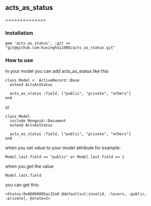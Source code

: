 ## acts_as_status
==============
### Installation

    gem 'acts_as_status', :git => "git@github.com:huxinghai1988/acts_as_status.git"

### How to use
In your model you can add acts_as_status like this

    class Model <  ActiveRecord::Base
      extend ActsAsStatus
      
      acts_as_status :field, ["public", "private", "others"]
    end

or

    class Model
      include Mongoid::Document
      extend ActsAsStatus

      acts_as_status :field, ["public", "private", "others"]
    end

when you set value to your model attribute
for example:

    Model.last.field == "public" or Model.last.field == 1

when you get the value

    Model.last.field

you can get this:

    <Status:0x00000005ac32a8 @defaults=[:invalid, :lovers, :public, :private], @state=2>


